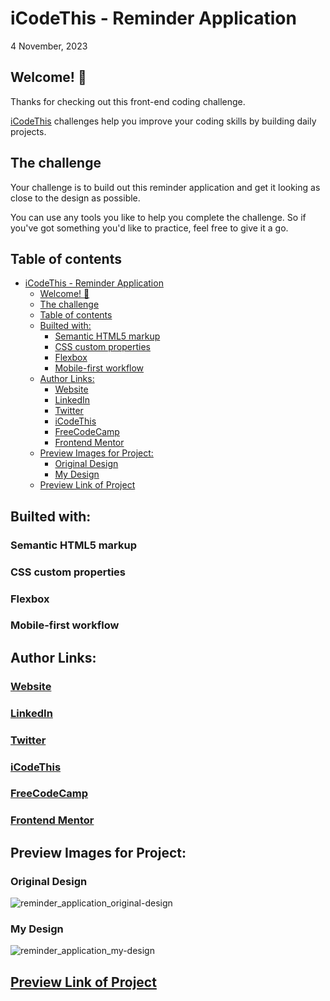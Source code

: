 # iCodeThis - Reminder Application

4 November, 2023

## Welcome! 👋

Thanks for checking out this front-end coding challenge.

[iCodeThis](https://icodethis.com/) challenges help you improve your coding skills by building daily projects.

## The challenge

Your challenge is to build out this reminder application and get it looking as close to the design as possible.

You can use any tools you like to help you complete the challenge. So if you've got something you'd like to practice, feel free to give it a go.

## Table of contents

- [iCodeThis - Reminder Application](#icodethis---reminder-application)
  - [Welcome! 👋](#welcome-)
  - [The challenge](#the-challenge)
  - [Table of contents](#table-of-contents)
  - [Builted with:](#builted-with)
    - [Semantic HTML5 markup](#semantic-html5-markup)
    - [CSS custom properties](#css-custom-properties)
    - [Flexbox](#flexbox)
    - [Mobile-first workflow](#mobile-first-workflow)
  - [Author Links:](#author-links)
    - [Website](#website)
    - [LinkedIn](#linkedin)
    - [Twitter](#twitter)
    - [iCodeThis](#icodethis)
    - [FreeCodeCamp](#freecodecamp)
    - [Frontend Mentor](#frontend-mentor)
  - [Preview Images for Project:](#preview-images-for-project)
    - [Original Design](#original-design)
    - [My Design](#my-design)
  - [Preview Link of Project](#preview-link-of-project)

## Builted with:

### Semantic HTML5 markup

### CSS custom properties

### Flexbox

### Mobile-first workflow

## Author Links:

### [Website](https://www.selimbiber.dev)

### [LinkedIn](https://linkedin.com/in/selim-biber)

### [Twitter](https://www.twitter.com/selimbbr)

### [iCodeThis](https://icodethis.com/selimbiber)

### [FreeCodeCamp](https://www.freecodecamp.org/selimbiber)

### [Frontend Mentor](https://www.frontendmentor.io/profile/selimbiber)

## Preview Images for Project:

### Original Design

![reminder_application_original-design](https://github-production-user-asset-6210df.s3.amazonaws.com/117529414/280697809-97f39ba6-7684-4cb1-a1ee-9b2c5b908fa1.jpg?X-Amz-Algorithm=AWS4-HMAC-SHA256&X-Amz-Credential=AKIAVCODYLSA53PQK4ZA%2F20241018%2Fus-east-1%2Fs3%2Faws4_request&X-Amz-Date=20241018T181128Z&X-Amz-Expires=300&X-Amz-Signature=14fe862cebb79d80d8c9eebf25270f1381df388e3e488618654da34ce84ba2e5&X-Amz-SignedHeaders=host)

### My Design

![reminder_application_my-design](https://github-production-user-asset-6210df.s3.amazonaws.com/117529414/280697826-68fc4dab-5642-432b-a634-f85442caa2d5.png?X-Amz-Algorithm=AWS4-HMAC-SHA256&X-Amz-Credential=AKIAVCODYLSA53PQK4ZA%2F20241018%2Fus-east-1%2Fs3%2Faws4_request&X-Amz-Date=20241018T181119Z&X-Amz-Expires=300&X-Amz-Signature=c27dcf8d5acceffb3790033ad895282b33b2f5e7d9daaabb8ed387bac79004d5&X-Amz-SignedHeaders=host)

## [Preview Link of Project](https://selimbiber.github.io/Vanilla-CSS-Challenges/%2BDay30-reminder-application/)

